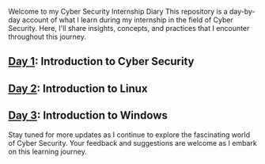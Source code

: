 Welcome to my Cyber Security Internship Diary This repository is a day-by-day account of what I learn during my internship in the field of Cyber Security. Here, I'll share insights, concepts, and practices that I encounter throughout this journey.

## [Day 1](https://github.com/Nayan5161/Cyber-security-90-Days/tree/main/Day1%20): Introduction to Cyber Security
## [Day 2](https://github.com/Nayan5161/Cyber-security-90-Days/tree/main/Day%202): Introduction to Linux
## [Day 3](link): Introduction to Windows

Stay tuned for more updates as I continue to explore the fascinating world of Cyber Security. Your feedback and suggestions are welcome as I embark on this learning journey.

